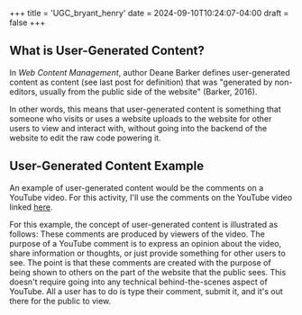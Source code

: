 +++
title = 'UGC_bryant_henry'
date = 2024-09-10T10:24:07-04:00
draft = false
+++
## What is User-Generated Content? 

In *Web Content Management*, author Deane Barker defines user-generated content as content (see last post for definition) that was "generated by non-editors, usually from the public side of the website" (Barker, 2016). 

In other words, this means that user-generated content is something that someone who visits or uses a website uploads to the website for other users to view and interact with, without going into the backend of the website to edit the raw code powering it. 
## User-Generated Content Example

An example of user-generated content would be the comments on a YouTube video. For this activity, I'll use the comments on the YouTube video linked [here](https://www.youtube.com/watch?v=dQw4w9WgXcQ). 

For this example, the concept of user-generated content is illustrated as follows: These comments are produced by viewers of the video. The purpose of a YouTube comment is to express an opinion about the video, share information or thoughts, or just provide something for other users to see. The point is that these comments are created with the purpose of being shown to others on the part of the website that the public sees. This doesn't require going into any technical behind-the-scenes aspect of YouTube. All a user has to do is type their comment, submit it, and it's out there for the public to view. 